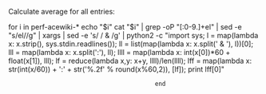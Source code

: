 Calculate average for all entries:


for i in perf-acewiki-*
                                                 echo "$i" 
                                                 cat "$i" |  grep -oP "[:0-9\.]+el" | sed -e "s/el//g" |  xargs | sed -e 's/ / \& /g' | python2 -c "import sys; l = map(lambda x: x.strip(), sys.stdin.readlines()); ll = list(map(lambda x: x.split(' & '), l))[0]; lll = map(lambda x: x.split(':'), ll); llll = map(lambda x: int(x[0])*60 + float(x[1]), lll); lf = reduce(lambda x,y: x+y, llll)/len(llll); lff = map(lambda x: str(int(x/60)) + ':' + str('%.2f' % round(x%60,2)), [lf]); print lff[0]"
                                             
                                             end

